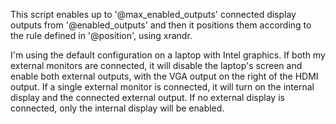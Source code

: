 This script enables up to '@max_enabled_outputs' connected display outputs from '@enabled_outputs' and then it positions them according to the rule defined in '@position', using xrandr.

I'm using the default configuration on a laptop with Intel graphics. If both my external monitors are connected, it will disable the laptop's screen and enable both external outputs, with the VGA output on the right of the HDMI output. If a single external monitor is connected, it will turn on the internal display and the connected external output. If no external display is connected, only the internal display will be enabled.
